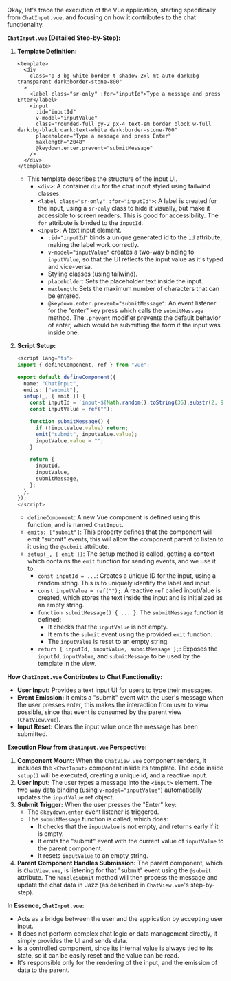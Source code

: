 Okay, let's trace the execution of the Vue application, starting specifically from `ChatInput.vue`, and focusing on how it contributes to the chat functionality.

**`ChatInput.vue` (Detailed Step-by-Step):**

1.  **Template Definition:**
    ```vue
    <template>
      <div
        class="p-3 bg-white border-t shadow-2xl mt-auto dark:bg-transparent dark:border-stone-800"
      >
        <label class="sr-only" :for="inputId">Type a message and press Enter</label>
        <input
          :id="inputId"
          v-model="inputValue"
          class="rounded-full py-2 px-4 text-sm border block w-full dark:bg-black dark:text-white dark:border-stone-700"
          placeholder="Type a message and press Enter"
          maxlength="2048"
          @keydown.enter.prevent="submitMessage"
        />
      </div>
    </template>
    ```
    - This template describes the structure of the input UI.
        -   `<div>`: A container `div` for the chat input styled using tailwind classes.
        -  `<label class="sr-only" :for="inputId">`: A label is created for the input, using a `sr-only` class to hide it visually, but make it accessible to screen readers. This is good for accessibility. The `for` attribute is binded to the `inputId`.
        -   `<input>`: A text input element.
            -   `:id="inputId"` binds a unique generated id to the `id` attribute, making the label work correctly.
            -   `v-model="inputValue"` creates a two-way binding to `inputValue`, so that the UI reflects the input value as it's typed and vice-versa.
            -   Styling classes (using tailwind).
            -   `placeholder`: Sets the placeholder text inside the input.
            -   `maxlength`: Sets the maximum number of characters that can be entered.
            -   `@keydown.enter.prevent="submitMessage"`:  An event listener for the "enter" key press which calls the `submitMessage` method. The `.prevent` modifier prevents the default behavior of enter, which would be submitting the form if the input was inside one.

2.  **Script Setup:**
    ```typescript
    <script lang="ts">
    import { defineComponent, ref } from "vue";

    export default defineComponent({
      name: "ChatInput",
      emits: ["submit"],
      setup(_, { emit }) {
        const inputId = `input-${Math.random().toString(36).substr(2, 9)}`;
        const inputValue = ref("");

        function submitMessage() {
          if (!inputValue.value) return;
          emit("submit", inputValue.value);
          inputValue.value = "";
        }

        return {
          inputId,
          inputValue,
          submitMessage,
        };
      },
    });
    </script>
    ```
    -   `defineComponent`: A new Vue component is defined using this function, and is named `ChatInput`.
    -  `emits: ["submit"]`: This property defines that the component will emit "submit" events, this will allow the component parent to listen to it using the `@submit` attribute.
    -   `setup(_, { emit })`: The setup method is called, getting a context which contains the `emit` function for sending events, and we use it to:
        -   `const inputId = ...`: Creates a unique ID for the input, using a random string. This is to uniquely identify the label and input.
        -   `const inputValue = ref("");`: A reactive `ref` called inputValue is created, which stores the text inside the input and is initialized as an empty string.
        -   `function submitMessage() { ... }`: The `submitMessage` function is defined:
            -   It checks that the `inputValue` is not empty.
            -   It emits the `submit` event using the provided `emit` function.
            -   The `inputValue` is reset to an empty string.
        -   `return { inputId, inputValue, submitMessage };`: Exposes the `inputId`, `inputValue`, and `submitMessage` to be used by the template in the view.

**How `ChatInput.vue` Contributes to Chat Functionality:**

-   **User Input:** Provides a text input UI for users to type their messages.
-   **Event Emission:** It emits a "submit" event with the user's message when the user presses enter, this makes the interaction from user to view possible, since that event is consumed by the parent view (`ChatView.vue`).
-  **Input Reset:** Clears the input value once the message has been submitted.

**Execution Flow from `ChatInput.vue` Perspective:**

1.  **Component Mount:** When the `ChatView.vue` component renders, it includes the `<ChatInput>` component inside its template. The code inside `setup()` will be executed, creating a unique id, and a reactive input.
2.  **User Input:** The user types a message into the `<input>` element. The two way data binding (using `v-model="inputValue"`) automatically updates the `inputValue` ref object.
3.  **Submit Trigger:** When the user presses the "Enter" key:
    -   The `@keydown.enter` event listener is triggered.
    -   The `submitMessage` function is called, which does:
        -   It checks that the `inputValue` is not empty, and returns early if it is empty.
        -   It emits the "submit" event with the current value of `inputValue` to the parent component.
        -   It resets `inputValue` to an empty string.
4.  **Parent Component Handles Submission:** The parent component, which is `ChatView.vue`, is listening for that "submit" event using the `@submit` attribute. The `handleSubmit` method will then process the message and update the chat data in Jazz (as described in `ChatView.vue`'s step-by-step).

**In Essence, `ChatInput.vue`:**

-   Acts as a bridge between the user and the application by accepting user input.
-   It does not perform complex chat logic or data management directly, it simply provides the UI and sends data.
-   Is a controlled component, since its internal value is always tied to its state, so it can be easily reset and the value can be read.
-   It's responsible only for the rendering of the input, and the emission of data to the parent.


